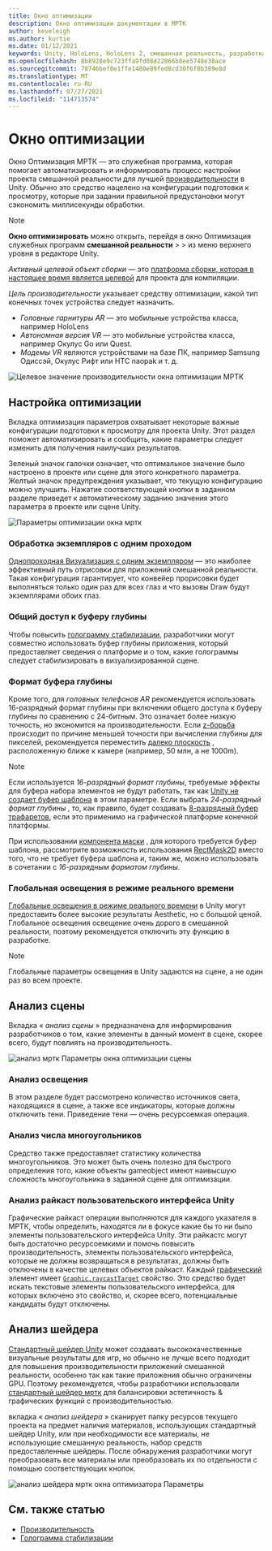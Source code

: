 ```yaml
---
title: Окно оптимизации
description: Окно оптимизации документации в МРТК
author: keveleigh
ms.author: kurtie
ms.date: 01/12/2021
keywords: Unity, HoloLens, HoloLens 2, смешанная реальность, разработка, MRTK
ms.openlocfilehash: 8b8928e9c723ffa9fd08d22866b8ee5748e38ace
ms.sourcegitcommit: 78746bef0e1ffe1480e89fed8cd30f6f8b389e8d
ms.translationtype: MT
ms.contentlocale: ru-RU
ms.lasthandoff: 07/27/2021
ms.locfileid: "114713574"
---
```

# <a name="optimize-window"></a>Окно оптимизации

Окно Оптимизация МРТК — это служебная программа, которая помогает автоматизировать и информировать процесс настройки проекта смешанной реальности для лучшей [производительности](../../performance/perf-getting-started.md) в Unity. Обычно это средство нацелено на конфигурации подготовки к просмотру, которые при задании правильной предустановки могут сэкономить миллисекунды обработки.

> [!NOTE]
> **Окно оптимизировать** можно открыть, перейдя в окно Оптимизация служебных программ **смешанной реальности**  >    >   из меню верхнего уровня в редакторе Unity.

*Активный целевой объект сборки* — это [платформа сборки, которая в настоящее время является целевой](https://docs.unity3d.com/Manual/BuildSettings.html) для проекта для компиляции.

*Цель производительности* указывает средству оптимизации, какой тип конечных точек устройства следует назначить.

- *Головные гарнитуры AR* — это мобильные устройства класса, например HoloLens
- *Автономная версия VR* — это мобильные устройства класса, например Окулус Go или Quest.
- *Модемы VR* являются устройствами на базе ПК, например Samsung Одиссэй, Окулус Рифт или HTC naopak и т. д.

![Целевое значение производительности окна оптимизации МРТК](../images/performance/OptimizeWindowPerformanceTarget.jpg)

## <a name="setting-optimizations"></a>Настройка оптимизации

Вкладка оптимизация параметров охватывает некоторые важные конфигурации подготовки к просмотру для проекта Unity. Этот раздел поможет автоматизировать и сообщить, какие параметры следует изменить для получения наилучших результатов.

Зеленый значок галочки означает, что оптимальное значение было настроено в проекте или сцене для этого конкретного параметра. Желтый значок предупреждения указывает, что текущую конфигурацию можно улучшить. Нажатие соответствующей кнопки в заданном разделе приведет к автоматическому заданию значения этого параметра в проекте или сцене Unity.

![Параметры оптимизации окна мртк](../images/performance/OptimizeWindow_Settings.png)

### <a name="single-pass-instanced-rendering"></a>Обработка экземпляров с одним проходом

[Однопроходная Визуализация с одним экземпляром](https://docs.unity3d.com/Manual/SinglePassInstancing.html) — это наиболее эффективный путь отрисовки для приложений смешанной реальности. Такая конфигурация гарантирует, что конвейер прорисовки будет выполняться только один раз для всех глаз и что вызовы Draw будут экземплярами обоих глаз.

### <a name="depth-buffer-sharing"></a>Общий доступ к буферу глубины

Чтобы повысить [голограмму стабилизации](../../performance/hologram-Stabilization.md), разработчики могут совместно использовать буфер глубины приложения, который предоставляет сведения о платформе и о том, какие голограммы следует стабилизировать в визуализированной сцене.

### <a name="depth-buffer-format"></a>Формат буфера глубины

Кроме того, для *головных телефонов AR* рекомендуется использовать 16-разрядный формат глубины при включении общего доступа к буферу глубины по сравнению с 24-битным. Это означает более низкую точность, но экономится на производительности. Если [z-борьба](https://en.wikipedia.org/wiki/Z-fighting) происходит по причине меньшей точности при вычислении глубины для пикселей, рекомендуется переместить [далеко плоскость](https://docs.unity3d.com/Manual/class-Camera.html) , расположенную ближе к камере (например, 50 млн, а не 1000m).

> [!NOTE]
> Если используется *16-разрядный формат глубины*, требуемые эффекты для буфера набора элементов не будут работать, так как [Unity не создает буфер шаблона](https://docs.unity3d.com/ScriptReference/RenderTexture-depth.html) в этом параметре. Если выбрать *24-разрядный формат глубины* , то, как правило, будет создавать [8-разрядный буфер трафаретов](https://docs.unity3d.com/Manual/SL-Stencil.html), если это применимо на графической платформе конечной платформы.
>
> При использовании [компонента маски](https://docs.unity3d.com/Manual/script-Mask.html) , для которого требуется буфер шаблона, рассмотрите возможность использования [RectMask2D](https://docs.unity3d.com/Manual/script-RectMask2D.html) вместо того, что не требует буфера шаблона и, таким же, можно использовать в сочетании с *16-разрядным форматом глубины*.

### <a name="real-time-global-illumination"></a>Глобальная освещения в режиме реального времени

[Глобальные освещения в режиме реального времени](https://docs.unity3d.com/Manual/GIIntro.html) в Unity могут предоставить более высокие результаты Aesthetic, но с большой ценой. Глобальное освещения освещение очень дорого в смешанной реальности, поэтому рекомендуется отключить эту функцию в разработке.

> [!NOTE]
> Глобальные параметры освещения в Unity задаются на сцене, а не один раз во всем проекте.

## <a name="scene-analysis"></a>Анализ сцены

Вкладка « *анализ сцены* » предназначена для информирования разработчиков о том, какие элементы в данный момент в сцене, скорее всего, будут повлиять на производительность.

![анализ мртк Параметры окна оптимизации сцены](../images/performance/OptimizeWindow_SceneAnalysis.png)

### <a name="lighting-analysis"></a>Анализ освещения

В этом разделе будет рассмотрено количество источников света, находящихся в сцене, а также все индикаторы, которые должны отключить тени. Приведение тени — очень ресурсоемкая операция.

### <a name="polygon-count-analysis"></a>Анализ числа многоугольников

Средство также предоставляет статистику количества многоугольников. Это может быть очень полезно для быстрого определения того, какие объекты gameobject имеют наивысшую сложность многоугольника в заданной сцене для оптимизации.

### <a name="unity-ui-raycast-analysis"></a>Анализ райкаст пользовательского интерфейса Unity

Графические райкаст операции выполняются для каждого указателя в МРТК, чтобы определить, находятся ли в фокусе какие бы то ни было элементы пользовательского интерфейса Unity. Эти райкастс могут быть достаточно ресурсоемкими и помочь повысить производительность, элементы пользовательского интерфейса, которые не должны возвращаться в результатах, должны быть отключены в качестве целевых объектов райкаст. Каждый [графический](https://docs.unity3d.com/2018.4/Documentation/ScriptReference/UI.Graphic.html) элемент имеет [`Graphic.raycastTarget`](https://docs.unity3d.com/2018.4/Documentation/ScriptReference/UI.Graphic-raycastTarget.html) свойство. Это средство будет искать текстовые элементы пользовательского интерфейса, для которых включено это свойство, и, скорее всего, потенциальные кандидаты будут отключены.

## <a name="shader-analysis"></a>Анализ шейдера

[Стандартный шейдер Unity](https://docs.unity3d.com/Manual/shader-StandardShader.html) может создавать высококачественные визуальные результаты для игр, но обычно не лучше всего подходит для повышения производительности приложений смешанной реальности, особенно так как такие приложения обычно ограничены GPU. Поэтому рекомендуется, чтобы разработчики использовали [стандартный шейдер мртк](../rendering/mrtk-standard-shader.md) для балансировки эстетичность & графических функций с производительностью.

вкладка « *анализ шейдера* » сканирует папку ресурсов текущего проекта на предмет наличия материалов, использующих стандартный шейдер Unity, или при необходимости все материалы, не использующие смешанную реальность, набор средств предоставленные шейдеры. После обнаружения разработчики могут преобразовать все материалы или преобразовать их по отдельности с помощью соответствующих кнопок.

![анализ шейдера мртк окна оптимизатора Параметры](../images/performance/OptimizeWindow_ShaderAnalysis.png)

## <a name="see-also"></a>См. также статью

- [Производительность](../../performance/perf-getting-started.md)
- [Голограмма стабилизации](../../performance/hologram-stabilization.md)

